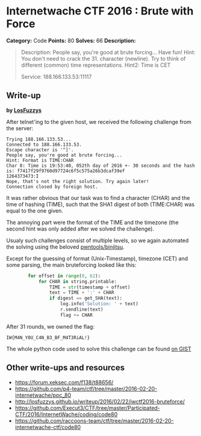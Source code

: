 # Internetwache CTF 2016 : Brute with Force

**Category:** Code
**Points:** 80
**Solves:** 66
**Description:**

> Description: People say, you're good at brute forcing... Have fun! Hint: You don't need to crack the 31. character (newline). Try to think of different (common) time representations. Hint2: Time is CET
>
>
> Service: 188.166.133.53:11117


## Write-up

**by [LosFuzzys](https://hack.more.systems)**

After telnet'ing to the given host, we received the following challenge from the server:

```
Trying 188.166.133.53...
Connected to 188.166.133.53.
Escape character is '^]'.
People say, you're good at brute forcing...
Hint: Format is TIME:CHAR
Char 0: Time is 19:53:40, 052th day of 2016 +- 30 seconds and the hash is: f7417f29f9760d97724c6f5c575a26b3dcaf39ef
1264373473:I
Nope, that's not the right solution. Try again later!
Connection closed by foreign host.
```

It was rather obvious that our task was to find a character (CHAR) and the time of hashing (TIME), such that the SHA1 digest of both (TIME:CHAR) was equal to the one given.

The annoying part were the format of the TIME and the timezone (the second hint was only added after we solved the challenge).

Usualy such challenges consist of multiple levels, so we again automated the solving using the beloved [pwntools/binjitsu](https://binjit.su).

Except for the guessing of format (Unix-Timestamp), timezone (CET) and some parsing, the main bruteforcing looked like this:

```python
        for offset in range(0, 62):
            for CHAR in string.printable:
                TIME = str(timestamp + offset)
                text = TIME + ':' + CHAR
                if digest == get_SHA(text):
                    log.info('Solution: ' + text)
                    r.sendline(text)
                    flag += CHAR
```

After 31 rounds, we owned the flag:

```
IW{M4N_Y0U_C4N_B3_BF_M4T3RiAL!}
```

The whole python code used to solve this challenge can be found [on GIST](https://gist.github.com/stefan2904/4c8d2a7652a4e739525d)

## Other write-ups and resources

* <https://forum.xeksec.com/f138/t88656/>
* <https://github.com/p4-team/ctf/tree/master/2016-02-20-internetwache/ppc_80>
* <http://losfuzzys.github.io/writeup/2016/02/22/iwctf2016-bruteforce/>
* <https://github.com/Execut3/CTF/tree/master/Participated-CTF/2016/InternetWache/coding/code80>
* <https://github.com/raccoons-team/ctf/tree/master/2016-02-20-internetwache-ctf/code80>
